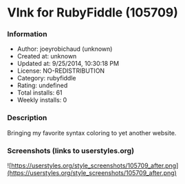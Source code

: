 # VInk for RubyFiddle (105709)

### Information
- Author: joeyrobichaud (unknown)
- Created at: unknown
- Updated at: 9/25/2014, 10:30:18 PM
- License: NO-REDISTRIBUTION
- Category: rubyfiddle
- Rating: undefined
- Total installs: 61
- Weekly installs: 0


### Description
Bringing my favorite syntax coloring to yet another website.


### Screenshots (links to userstyles.org)
![https://userstyles.org/style_screenshots/105709_after.png](https://userstyles.org/style_screenshots/105709_after.png)


